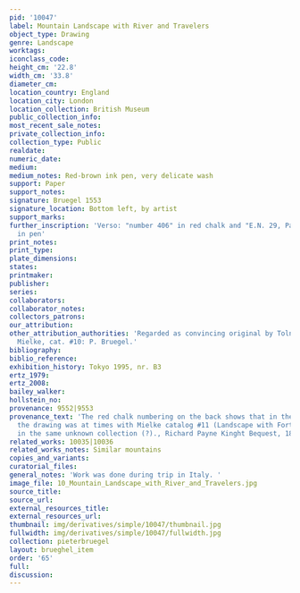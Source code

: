 ```yaml
---
pid: '10047'
label: Mountain Landscape with River and Travelers
object_type: Drawing
genre: Landscape
worktags:
iconclass_code:
height_cm: '22.8'
width_cm: '33.8'
diameter_cm:
location_country: England
location_city: London
location_collection: British Museum
public_collection_info:
most_recent_sale_notes:
private_collection_info:
collection_type: Public
realdate:
numeric_date:
medium:
medium_notes: Red-brown ink pen, very delicate wash
support: Paper
support_notes:
signature: Bruegel 1553
signature_location: Bottom left, by artist
support_marks:
further_inscription: 'Verso: "number 406" in red chalk and "E.N. 29, Paese di Brughel"
  in pen'
print_notes:
print_type:
plate_dimensions:
states:
printmaker:
publisher:
series:
collaborators:
collaborator_notes:
collectors_patrons:
our_attribution:
other_attribution_authorities: 'Regarded as convincing original by Tolnai since 1925.,
  Mielke, cat. #10: P. Bruegel.'
bibliography:
biblio_reference:
exhibition_history: Tokyo 1995, nr. B3
ertz_1979:
ertz_2008:
bailey_walker:
hollstein_no:
provenance: 9552|9553
provenance_text: 'The red chalk numbering on the back shows that in the 17th century
  the drawing was at times with Mielke catalog #11 (Landscape with Fortified City)
  in the same unknown collection (?)., Richard Payne Kinght Bequest, 1824.'
related_works: 10035|10036
related_works_notes: Similar mountains
copies_and_variants:
curatorial_files:
general_notes: 'Work was done during trip in Italy. '
image_file: 10_Mountain_Landscape_with_River_and_Travelers.jpg
source_title:
source_url:
external_resources_title:
external_resources_url:
thumbnail: img/derivatives/simple/10047/thumbnail.jpg
fullwidth: img/derivatives/simple/10047/fullwidth.jpg
collection: pieterbruegel
layout: brueghel_item
order: '65'
full:
discussion:
---
```

